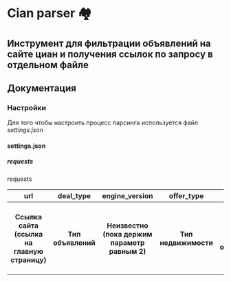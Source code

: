 # Cian parser 🏘️

## Инструмент для фильтрации объявлений на сайте циан и получения ссылок по запросу в отдельном файле

## Документация

### Настройки

Для того чтобы настроить процесс парсинга используется файл *settings.json* 

#### settings.json

##### requests

<table>
    <tr>
        requests
    </tr>
    <tr>
        <th>
            url
        </th>
        <th>
            deal_type
        </th>
        <th>
            engine_version
        </th>
        <th>
            offer_type
        </th>
        <th>
            p
        </th>
        <th>
            change_page_next
        </th>
        <th>
            region
        </th>
    </tr>
    <tr>
        <th>
            Ссылка сайта (ссылка на главную страницу)
        </th>
        <th>
            Тип объявлений
        </th>
        <th>
            Неизвестно (пока держим параметр равным 2)
        </th>
        <th>
            Тип недвижимости
        </th>
        <th>
            Номер страницы объявлений
        </th>
        <th>
            Режим смены страниц, если включен парсер пройдет по всем страницам включая и после заданной в параметре 'p'
        </th>
        <th>
            Внутренний номер региона сайта "Циан"
        </th>
    </tr>
